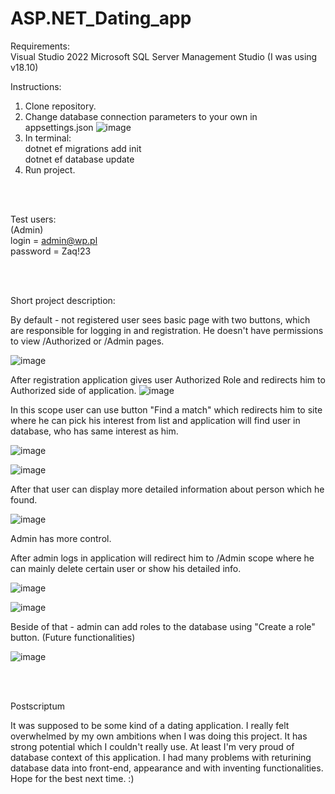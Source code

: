 # ASP.NET_Dating_app

Requirements: <br>
Visual Studio 2022
Microsoft SQL Server Management Studio (I was using v18.10)

Instructions:
1. Clone repository.
2. Change database connection parameters to your own in appsettings.json
![image](https://user-images.githubusercontent.com/94222896/219731733-ca19a9cc-7155-411e-9e6e-d3842902316a.png)
3. In terminal: <br>
  dotnet ef migrations add init <br>
  dotnet ef database update
4. Run project. 

<br> <br>

Test users: <br>
  (Admin) <br>
  login = admin@wp.pl <br>
  password = Zaq!23
 
 <br> <br>
 
Short project description:

By default - not registered user sees basic page with two buttons, which are responsible for logging in and registration. He doesn't have permissions to view /Authorized or /Admin pages.

![image](https://user-images.githubusercontent.com/94222896/219738878-6b3fdf04-6586-4d08-882f-4cdf67bf3513.png)

After registration application gives user Authorized Role and redirects him to Authorized side of application.
![image](https://user-images.githubusercontent.com/94222896/219740165-665bd158-b2bf-4482-a09f-f04643298f70.png)

In this scope user can use button "Find a match" which redirects him to site where he can pick his interest from list and application will find user in database, who has same interest as him.

![image](https://user-images.githubusercontent.com/94222896/219740993-3d0e3f5c-9389-438a-b137-b57605c082b3.png)

![image](https://user-images.githubusercontent.com/94222896/219741200-4dedcbb2-45fd-41d1-98fa-20d797c819d8.png)

After that user can display more detailed information about person which he found.

![image](https://user-images.githubusercontent.com/94222896/219741612-42dbdf99-6842-45a2-a97b-d572d54d1a64.png)

Admin has more control.

After admin logs in application will redirect him to /Admin scope where he can mainly delete certain user or show his detailed info.

![image](https://user-images.githubusercontent.com/94222896/219743006-5eb564b7-157d-4905-8101-5596be12007b.png)

![image](https://user-images.githubusercontent.com/94222896/219744226-f9248f39-1dca-435b-b840-1ea1f666da49.png)

Beside of that - admin can add roles to the database using "Create a role" button. (Future functionalities)

![image](https://user-images.githubusercontent.com/94222896/219745111-b5324c06-023b-4ecd-8e0d-c26435b0fb76.png)

<br> <br>

Postscriptum

It was supposed to be some kind of a dating application. I really felt overwhelmed by my own ambitions when I was doing this project. It has strong potential which I couldn't really use. At least I'm very proud of database context of this application. I had many problems with returining database data into front-end, appearance and with inventing functionalities. Hope for the best next time. :)


